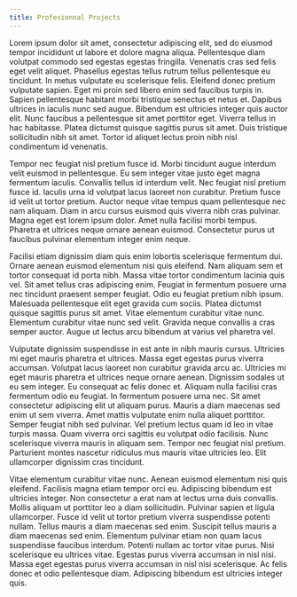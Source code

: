 ```yaml
---
title: Profesionnal Projects
---
```


Lorem ipsum dolor sit amet, consectetur adipiscing elit, sed do eiusmod tempor incididunt ut labore et dolore magna aliqua. Pellentesque diam volutpat commodo sed egestas egestas fringilla. Venenatis cras sed felis eget velit aliquet. Phasellus egestas tellus rutrum tellus pellentesque eu tincidunt. In metus vulputate eu scelerisque felis. Eleifend donec pretium vulputate sapien. Eget mi proin sed libero enim sed faucibus turpis in. Sapien pellentesque habitant morbi tristique senectus et netus et. Dapibus ultrices in iaculis nunc sed augue. Bibendum est ultricies integer quis auctor elit. Nunc faucibus a pellentesque sit amet porttitor eget. Viverra tellus in hac habitasse. Platea dictumst quisque sagittis purus sit amet. Duis tristique sollicitudin nibh sit amet. Tortor id aliquet lectus proin nibh nisl condimentum id venenatis.

Tempor nec feugiat nisl pretium fusce id. Morbi tincidunt augue interdum velit euismod in pellentesque. Eu sem integer vitae justo eget magna fermentum iaculis. Convallis tellus id interdum velit. Nec feugiat nisl pretium fusce id. Iaculis urna id volutpat lacus laoreet non curabitur. Pretium fusce id velit ut tortor pretium. Auctor neque vitae tempus quam pellentesque nec nam aliquam. Diam in arcu cursus euismod quis viverra nibh cras pulvinar. Magna eget est lorem ipsum dolor. Amet nulla facilisi morbi tempus. Pharetra et ultrices neque ornare aenean euismod. Consectetur purus ut faucibus pulvinar elementum integer enim neque.

Facilisi etiam dignissim diam quis enim lobortis scelerisque fermentum dui. Ornare aenean euismod elementum nisi quis eleifend. Nam aliquam sem et tortor consequat id porta nibh. Massa vitae tortor condimentum lacinia quis vel. Sit amet tellus cras adipiscing enim. Feugiat in fermentum posuere urna nec tincidunt praesent semper feugiat. Odio eu feugiat pretium nibh ipsum. Malesuada pellentesque elit eget gravida cum sociis. Platea dictumst quisque sagittis purus sit amet. Vitae elementum curabitur vitae nunc. Elementum curabitur vitae nunc sed velit. Gravida neque convallis a cras semper auctor. Augue ut lectus arcu bibendum at varius vel pharetra vel.

Vulputate dignissim suspendisse in est ante in nibh mauris cursus. Ultricies mi eget mauris pharetra et ultrices. Massa eget egestas purus viverra accumsan. Volutpat lacus laoreet non curabitur gravida arcu ac. Ultricies mi eget mauris pharetra et ultrices neque ornare aenean. Dignissim sodales ut eu sem integer. Eu consequat ac felis donec et. Aliquam nulla facilisi cras fermentum odio eu feugiat. In fermentum posuere urna nec. Sit amet consectetur adipiscing elit ut aliquam purus. Mauris a diam maecenas sed enim ut sem viverra. Amet mattis vulputate enim nulla aliquet porttitor. Semper feugiat nibh sed pulvinar. Vel pretium lectus quam id leo in vitae turpis massa. Quam viverra orci sagittis eu volutpat odio facilisis. Nunc scelerisque viverra mauris in aliquam sem. Tempor nec feugiat nisl pretium. Parturient montes nascetur ridiculus mus mauris vitae ultricies leo. Elit ullamcorper dignissim cras tincidunt.

Vitae elementum curabitur vitae nunc. Aenean euismod elementum nisi quis eleifend. Facilisis magna etiam tempor orci eu. Adipiscing bibendum est ultricies integer. Non consectetur a erat nam at lectus urna duis convallis. Mollis aliquam ut porttitor leo a diam sollicitudin. Pulvinar sapien et ligula ullamcorper. Fusce id velit ut tortor pretium viverra suspendisse potenti nullam. Tellus mauris a diam maecenas sed enim. Suscipit tellus mauris a diam maecenas sed enim. Elementum pulvinar etiam non quam lacus suspendisse faucibus interdum. Potenti nullam ac tortor vitae purus. Nisi scelerisque eu ultrices vitae. Egestas purus viverra accumsan in nisl nisi. Massa eget egestas purus viverra accumsan in nisl nisi scelerisque. Ac felis donec et odio pellentesque diam. Adipiscing bibendum est ultricies integer quis.

